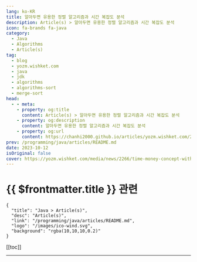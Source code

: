 ```yaml
---
lang: ko-KR
title: 알아두면 유용한 정렬 알고리즘과 시간 복잡도 분석
description: Article(s) > 알아두면 유용한 정렬 알고리즘과 시간 복잡도 분석
icon: fa-brands fa-java
category: 
  - Java
  - Algorithms
  - Article(s)
tag: 
  - blog
  - yozm.wishket.com
  - java
  - jdk
  - algorithms
  - algorithms-sort
  - merge-sort
head:
  - - meta:
    - property: og:title
      content: Article(s) > 알아두면 유용한 정렬 알고리즘과 시간 복잡도 분석
    - property: og:description
      content: 알아두면 유용한 정렬 알고리즘과 시간 복잡도 분석
    - property: og:url
      content: https://chanhi2000.github.io/articles/yozm.wishket.com/2266.html
prev: /programming/java/articles/README.md
date: 2023-10-12
isOriginal: false
cover: https://yozm.wishket.com/media/news/2266/time-money-concept-with-keyboard-calculator-magnifier-notebook-watch-navy-gree_lxKmfSf.jpg
---
```


# {{ $frontmatter.title }} 관련

```component VPCard
{
  "title": "Java > Article(s)",
  "desc": "Article(s)",
  "link": "/programming/java/articles/README.md",
  "logo": "/images/ico-wind.svg",
  "background": "rgba(10,10,10,0.2)"
}
```

[[toc]]

---

<SiteInfo
  name="알아두면 유용한 정렬 알고리즘과 시간 복잡도 분석 | 요즘IT"
  desc="정렬 알고리즘은 데이터베이스 시스템, 검색 엔진, 머신러닝 알고리즘, 일상생활의 다양한 디지털 서비스에서 활용됩니다. 알고리즘의 효율성은 보통 시간 복잡도(Time Complexity)로 나타내며, 프로그램 성능에 큰 영향을 미칠 수 있으므로 최적화하는 것이 중요합니다. 이번 글에서는 정렬 알고리즘의 종류 중 삽입 정렬, 병합 정렬, 퀵 정렬에 대해 살펴보고, 각 알고리즘의 시간 복잡도를 비교하여 어떤 경우에 사용해야 하는지 알아보도록 하겠습니다."
  url="https://yozm.wishket.com/magazine/detail/2266/"
  logo="https://yozm.wishket.com/static/renewal/img/global/gnb_yozmit.svg"
  preview="https://yozm.wishket.com/media/news/2266/time-money-concept-with-keyboard-calculator-magnifier-notebook-watch-navy-gree_lxKmfSf.jpg"/>

<!-- TODO: 작성 -->

